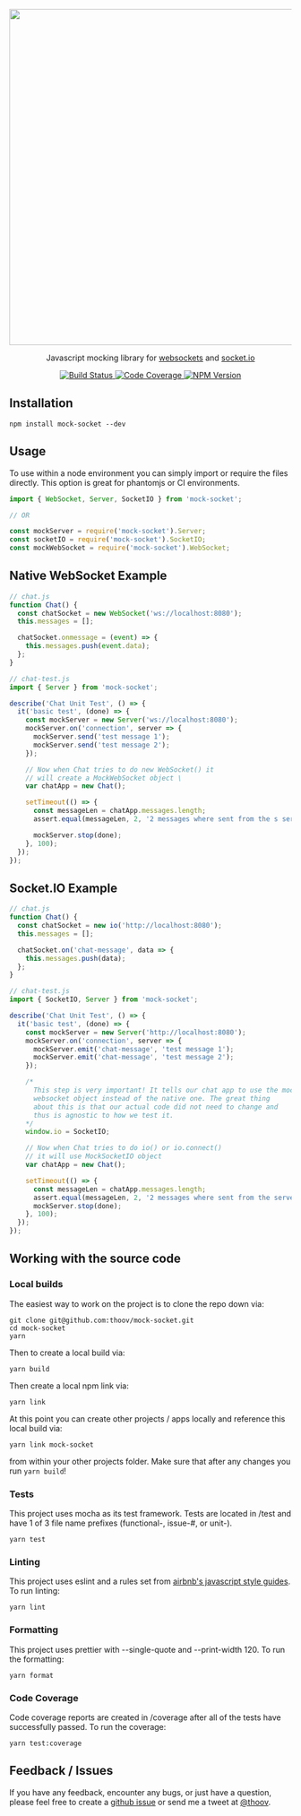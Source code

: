 <p align="center">
  <img width=600 src="http://imgur.com/Xt9X83M.png">
</p>

<p align="center">
Javascript mocking library for <a href="https://developer.mozilla.org/en-US/docs/WebSockets">websockets</a> and <a href="http://socket.io/">socket.io</a>
</p>

<p align="center">
  <a href="https://travis-ci.org/thoov/mock-socket">
    <img src="https://img.shields.io/travis/thoov/mock-socket.svg?style=for-the-badge" alt="Build Status">
  </a>
  <a href="https://codeclimate.com/github/thoov/mock-socket/coverage">
    <img src="https://img.shields.io/codeclimate/coverage/github/thoov/mock-socket.svg?style=for-the-badge" alt="Code Coverage">
  </a>
  <a href="https://www.npmjs.com/package/mock-socket">
    <img src="https://img.shields.io/npm/v/mock-socket.svg?style=for-the-badge" alt="NPM Version">
  </a>
</p>

## Installation

```shell
npm install mock-socket --dev
```

## Usage

To use within a node environment you can simply import or require the files directly. This
option is great for phantomjs or CI environments.

```js
import { WebSocket, Server, SocketIO } from 'mock-socket';

// OR

const mockServer = require('mock-socket').Server;
const socketIO = require('mock-socket').SocketIO;
const mockWebSocket = require('mock-socket').WebSocket;
```

## Native WebSocket Example

```js
// chat.js
function Chat() {
  const chatSocket = new WebSocket('ws://localhost:8080');
  this.messages = [];

  chatSocket.onmessage = (event) => {
    this.messages.push(event.data);
  };
}
```

```js
// chat-test.js
import { Server } from 'mock-socket';

describe('Chat Unit Test', () => {
  it('basic test', (done) => {
    const mockServer = new Server('ws://localhost:8080');
    mockServer.on('connection', server => {
      mockServer.send('test message 1');
      mockServer.send('test message 2');
    });

    // Now when Chat tries to do new WebSocket() it
    // will create a MockWebSocket object \
    var chatApp = new Chat();

    setTimeout(() => {
      const messageLen = chatApp.messages.length;
      assert.equal(messageLen, 2, '2 messages where sent from the s server');

      mockServer.stop(done);
    }, 100);
  });
});
```

## Socket.IO Example

```js
// chat.js
function Chat() {
  const chatSocket = new io('http://localhost:8080');
  this.messages = [];

  chatSocket.on('chat-message', data => {
    this.messages.push(data);
  };
}
```

```js
// chat-test.js
import { SocketIO, Server } from 'mock-socket';

describe('Chat Unit Test', () => {
  it('basic test', (done) => {
    const mockServer = new Server('http://localhost:8080');
    mockServer.on('connection', server => {
      mockServer.emit('chat-message', 'test message 1');
      mockServer.emit('chat-message', 'test message 2');
    });

    /*
      This step is very important! It tells our chat app to use the mocked
      websocket object instead of the native one. The great thing
      about this is that our actual code did not need to change and
      thus is agnostic to how we test it.
    */
    window.io = SocketIO;

    // Now when Chat tries to do io() or io.connect()
    // it will use MockSocketIO object
    var chatApp = new Chat();

    setTimeout(() => {
      const messageLen = chatApp.messages.length;
      assert.equal(messageLen, 2, '2 messages where sent from the server');
      mockServer.stop(done);
    }, 100);
  });
});
```

## Working with the source code

### Local builds
The easiest way to work on the project is to clone the repo down via:

```shell
git clone git@github.com:thoov/mock-socket.git
cd mock-socket
yarn
```
Then to create a local build via:

```shell
yarn build
```

Then create a local npm link via:

```shell
yarn link
```

At this point you can create other projects / apps locally and reference this local build via:

```shell
yarn link mock-socket
```

from within your other projects folder. Make sure that after any changes you run `yarn build`!

### Tests
This project uses mocha as its test framework. Tests are located in /test and have 1 of 3 file name prefixes (functional-, issue-#, or unit-).

```shell
yarn test
```

### Linting

This project uses eslint and a rules set from [airbnb's javascript style guides](https://github.com/airbnb/javascript). To run linting:

```shell
yarn lint
```

### Formatting

This project uses prettier with --single-quote and --print-width 120. To run the formatting:

```shell
yarn format
```


### Code Coverage

Code coverage reports are created in /coverage after all of the tests have successfully passed. To run the coverage:

```shell
yarn test:coverage
```

## Feedback / Issues

If you have any feedback, encounter any bugs, or just have a question, please feel free to create a [github issue](https://github.com/thoov/mock-socket/issues/new) or send me a tweet at [@thoov](https://twitter.com/thoov).
